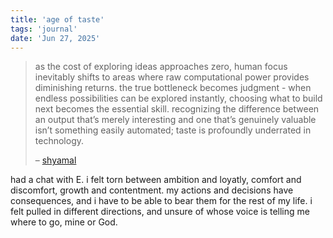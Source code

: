 ```yaml
---
title: 'age of taste'
tags: 'journal'
date: 'Jun 27, 2025'
---
```


> as the cost of exploring ideas approaches zero, human focus inevitably shifts to areas where raw computational power provides diminishing returns. the true bottleneck becomes judgment - when endless possibilities can be explored instantly, choosing what to build next becomes the essential skill. recognizing the difference between an output that’s merely interesting and one that’s genuinely valuable isn’t something easily automated; taste is profoundly underrated in technology.
>
> – [shyamal](https://shyamal.me/blog/age-of-taste/)

had a chat with E. i felt torn between ambition and loyatly, comfort and discomfort, growth and contentment. my actions and decisions have consequences, and i have to be able to bear them for the rest of my life. i felt pulled in different directions, and unsure of whose voice is telling me where to go, mine or God.
